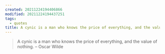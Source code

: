 ```yaml
---
created: 20211224194406866
modified: 20211224194437251
tags:
  - quotes
title: A cynic is a man who knows the price of everything, and the value of nothing.
---
```


>A cynic is a man who knows the price of everything, and the value of nothing. – Oscar Wilde
